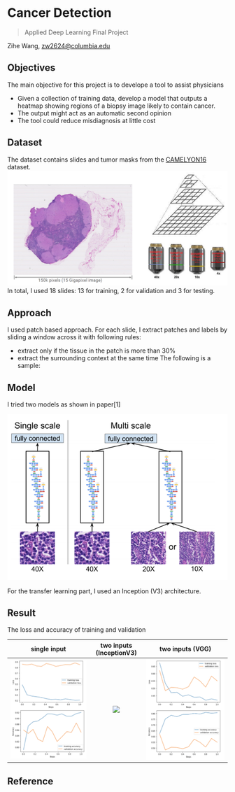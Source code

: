 # Cancer Detection

>Applied Deep Learning Final Project

Zihe Wang, zw2624@columbia.edu

**Objectives**
------------
The main objective for this project is to develope a tool to assist physicians
* Given a collection of training data, develop a model that outputs a heatmap showing regions of a biopsy image likely to contain cancer.
* The output might act as an automatic second opinion
* The tool could reduce misdiagnosis at little cost


**Dataset**
------------
The dataset contains slides and tumor masks from the [CAMELYON16](https://camelyon17.grand-challenge.org/Data/) dataset. 
![](./figures/data_format.PNG)
In total, I used 18 slides: 13 for training, 2 for validation and 3 for testing.

**Approach**
------------
I used patch based approach. For each slide, I extract patches and labels by sliding a window across it with following rules:
* extract only if the tissue in the patch is more than 30%
* extract the surrounding context at the same time
The following is a sample:


**Model**
------------
I tried two models as shown in paper[1]

![](./figures/model.PNG)

For the transfer learning part, I used an Inception (V3) architecture.


**Result**
------------

The loss and accuracy of training and validation 

single input             |  two inputs (InceptionV3)         |  two inputs (VGG)
:-------------------------:|:-------------------------: |:-------------------------: 
![](./figures/single_model_eval.PNG)   |  ![](./figures/two_model_val.PNG) | ![](./figures/two_model_vgg_val.PNG)



**Reference**
------------

